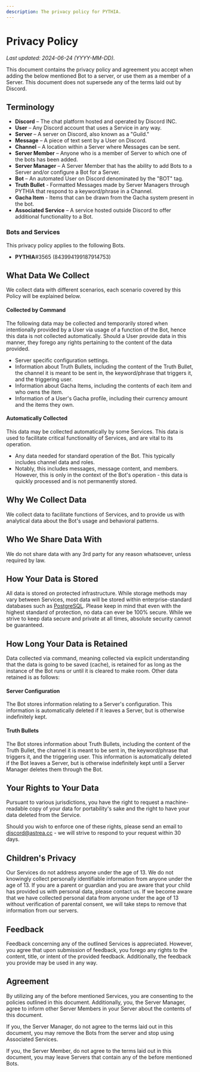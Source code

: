 ```yaml
---
description: The privacy policy for PYTHIA.
---
```


# Privacy Policy

*Last updated: 2024-06-24 (YYYY-MM-DD).*

This document contains the privacy policy and agreement you accept when adding the below mentioned Bot to a server, or use them as a member of a Server. This document does not supersede any of the terms laid out by Discord.

## Terminology

-   **Discord** – The chat platform hosted and operated by Discord INC.
-   **User** – Any Discord account that uses a Service in any way.
-   **Server** – A server on Discord, also known as a "Guild."
-   **Message** – A piece of text sent by a User on Discord.
-   **Channel** – A location within a Server where Messages can be sent.
-   **Server Member** – Anyone who is a member of Server to which one of the bots has been added.
-   **Server Manager** – A Server Member that has the ability to add Bots to a Server and/or configure a Bot for a Server.
-   **Bot** – An automated User on Discord denominated by the "BOT" tag.
-   **Truth Bullet** - Formatted Messages made by Server Managers through PYTHIA that respond to a keyword/phrase in a Channel.
-   **Gacha Item** - Items that can be drawn from the Gacha system present in the bot.
-   **Associated Service** – A service hosted outside Discord to offer additional functionality to a Bot.

### Bots and Services

This privacy policy applies to the following Bots.
-   **PYTHIA**#3565 (843994199187914753)

## What Data We Collect

We collect data with different scenarios, each scenario covered by this Policy will be explained below.

#### Collected by Command

The following data may be collected and temporarily stored when intentionally provided by a User via usage of a function of the Bot, hence this data is not collected automatically. Should a User provide data in this manner, they forego any rights pertaining to the content of the data provided.

-   Server specific configuration settings.
-   Information about Truth Bullets, including the content of the Truth Bullet, the channel it is meant to be sent in, the keyword/phrase that triggers it, and the triggering user.
-   Information about Gacha Items, including the contents of each item and who owns the item.
-   Information of a User's Gacha profile, including their currency amount and the items they own.

#### Automatically Collected

This data may be collected automatically by some Services. This data is used to facilitate critical functionality of Services, and are vital to its operation.

-   Any data needed for standard operation of the Bot. This typically includes channel data and roles.
  -   Notably, this includes messages, message content, and members. However, this is only in the context of the Bot's operation - this data is quickly processed and is not permanently stored.

## Why We Collect Data

We collect data to facilitate functions of Services, and to provide us with analytical data about the Bot's usage and behavioral patterns.

## Who We Share Data With

We do not share data with any 3rd party for any reason whatsoever, unless required by law.

## How Your Data is Stored

All data is stored on protected infrastructure. While storage methods may vary between Services, most data will be stored within enterprise-standard databases such as [PostgreSQL](https://www.postgresql.org/). Please keep in mind that even with the highest standard of protection, no data can ever be 100% secure. While we strive to keep data secure and private at all times, absolute security cannot be guaranteed.

## How Long Your Data is Retained

Data collected via command, meaning collected via explicit understanding that the data is going to be saved (cache), is retained for as long as the instance of the Bot runs or until it is cleared to make room. Other data retained is as follows:

#### Server Configuration

The Bot stores information relating to a Server's configuration. This information is automatically deleted if it leaves a Server, but is otherwise indefinitely kept.

#### Truth Bullets

The Bot stores information about Truth Bullets, including the content of the Truth Bullet, the channel it is meant to be sent in, the keyword/phrase that triggers it, and the triggering user. This information is automatically deleted if the Bot leaves a Server, but is otherwise indefinitely kept until a Server Manager deletes them through the Bot.

## Your Rights to Your Data

Pursuant to various jurisdictions, you have the right to request a machine-readable copy of your data for portability's sake and the right to have your data deleted from the Service.

Should you wish to enforce one of these rights, please send an email to [discord@astrea.cc](mailto:discord@astrea.cc) - we will strive to respond to your request within 30 days.

## Children's Privacy

Our Services do not address anyone under the age of 13. We do not knowingly collect personally identifiable information from anyone under the age of 13. If you are a parent or guardian and you are aware that your child has provided us with personal data, please contact us. If we become aware that we have collected personal data from anyone under the age of 13 without verification of parental consent, we will take steps to remove that information from our servers.

## Feedback

Feedback concerning any of the outlined Services is appreciated. However, you agree that upon submission of feedback, you forego any rights to the content, title, or intent of the provided feedback. Additionally, the feedback you provide may be used in any way.

## Agreement

By utilizing any of the before mentioned Services, you are consenting to the policies outlined in this document. Additionally, you, the Server Manager, agree to inform other Server Members in your Server about the contents of this document.

If you, the Server Manager, do not agree to the terms laid out in this document, you may remove the Bots from the server and stop using Associated Services.

If you, the Server Member, do not agree to the terms laid out in this document, you may leave Servers that contain any of the before mentioned Bots.